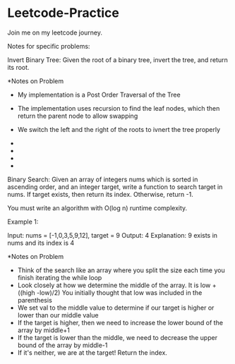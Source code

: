 # Leetcode-Practice
Join me on my leetcode journey.

Notes for specific problems:

Invert Binary Tree: Given the root of a binary tree, invert the tree, and return its root.

*Notes on Problem
* My implementation is a Post Order Traversal of the Tree
* The implementation uses recursion to find the leaf nodes, which then return the parent node to allow swapping
* We switch the left and the right of the roots to ivnert the tree properly



*
*
*
*


Binary Search: Given an array of integers nums which is sorted in ascending order, and an integer target, write a function to search target in nums. If target exists, then return its index. Otherwise, return -1.

You must write an algorithm with O(log n) runtime complexity.

 
Example 1:

Input: nums = [-1,0,3,5,9,12], target = 9
Output: 4
Explanation: 9 exists in nums and its index is 4

*Notes on Problem

* Think of the search like an array where you split the size each time you finish iterating the while loop
* Look closely at how we determine the middle of the array. It is low + ((high -low)/2) You initially thought that low was included in the parenthesis
* We set val to the middle value to determine if our target is higher or lower than our middle value
* If the target is higher, then we need to increase the lower bound of the array by middle+1
* If the target is lower than the middle, we need to decrease the upper bound of the array by middle-1
* If it's neither, we are at the target! Return the index.

 

